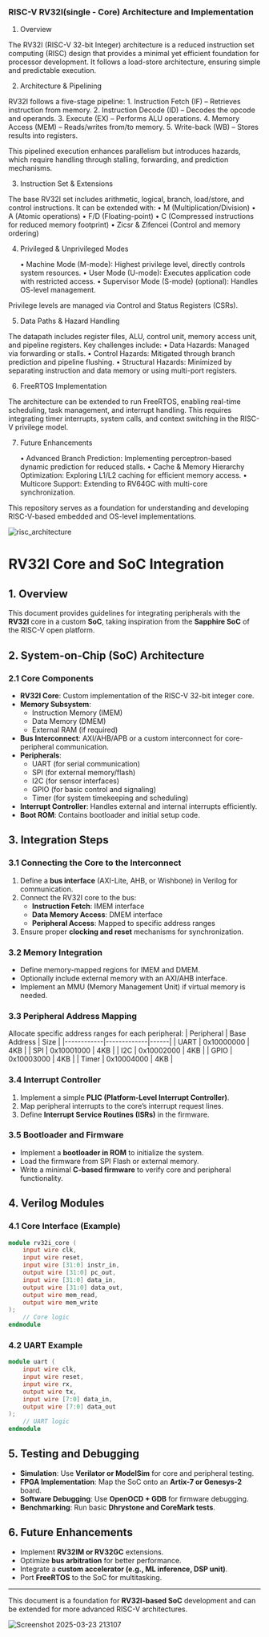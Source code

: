 ### RISC-V RV32I(single - Core) Architecture and Implementation

1. Overview

The RV32I (RISC-V 32-bit Integer) architecture is a reduced instruction set computing (RISC) design that provides a minimal yet efficient foundation for processor development. It follows a load-store architecture, ensuring simple and predictable execution.

2. Architecture & Pipelining

RV32I follows a five-stage pipeline:
	1.	Instruction Fetch (IF) – Retrieves instruction from memory.
	2.	Instruction Decode (ID) – Decodes the opcode and operands.
	3.	Execute (EX) – Performs ALU operations.
	4.	Memory Access (MEM) – Reads/writes from/to memory.
	5.	Write-back (WB) – Stores results into registers.

This pipelined execution enhances parallelism but introduces hazards, which require handling through stalling, forwarding, and prediction mechanisms.

3. Instruction Set & Extensions

The base RV32I set includes arithmetic, logical, branch, load/store, and control instructions. It can be extended with:
	•	M (Multiplication/Division)
	•	A (Atomic operations)
	•	F/D (Floating-point)
	•	C (Compressed instructions for reduced memory footprint)
	•	Zicsr & Zifencei (Control and memory ordering)

4. Privileged & Unprivileged Modes

	•	Machine Mode (M-mode): Highest privilege level, directly controls system resources.
	•	User Mode (U-mode): Executes application code with restricted access.
	•	Supervisor Mode (S-mode) (optional): Handles OS-level management.

Privilege levels are managed via Control and Status Registers (CSRs).

5. Data Paths & Hazard Handling

The datapath includes register files, ALU, control unit, memory access unit, and pipeline registers. Key challenges include:
	•	Data Hazards: Managed via forwarding or stalls.
	•	Control Hazards: Mitigated through branch prediction and pipeline flushing.
	•	Structural Hazards: Minimized by separating instruction and data memory or using multi-port registers.

6. FreeRTOS Implementation

The architecture can be extended to run FreeRTOS, enabling real-time scheduling, task management, and interrupt handling. This requires integrating timer interrupts, system calls, and context switching in the RISC-V privilege model.

7. Future Enhancements

	•	Advanced Branch Prediction: Implementing perceptron-based dynamic prediction for reduced stalls.
	•	Cache & Memory Hierarchy Optimization: Exploring L1/L2 caching for efficient memory access.
	•	Multicore Support: Extending to RV64GC with multi-core synchronization.

This repository serves as a foundation for understanding and developing RISC-V-based embedded and OS-level implementations.


![risc_architecture](https://github.com/user-attachments/assets/f0b33f83-b1b2-42e5-95cd-d2f98ebea5d6)


# RV32I Core and SoC Integration

## 1. Overview
This document provides guidelines for integrating peripherals with the **RV32I** core in a custom **SoC**, taking inspiration from the **Sapphire SoC** of the RISC-V open platform.

## 2. System-on-Chip (SoC) Architecture

### 2.1 Core Components
- **RV32I Core**: Custom implementation of the RISC-V 32-bit integer core.
- **Memory Subsystem**:
  - Instruction Memory (IMEM)
  - Data Memory (DMEM)
  - External RAM (if required)
- **Bus Interconnect**: AXI/AHB/APB or a custom interconnect for core-peripheral communication.
- **Peripherals**:
  - UART (for serial communication)
  - SPI (for external memory/flash)
  - I2C (for sensor interfaces)
  - GPIO (for basic control and signaling)
  - Timer (for system timekeeping and scheduling)
- **Interrupt Controller**: Handles external and internal interrupts efficiently.
- **Boot ROM**: Contains bootloader and initial setup code.

## 3. Integration Steps

### 3.1 Connecting the Core to the Interconnect
1. Define a **bus interface** (AXI-Lite, AHB, or Wishbone) in Verilog for communication.
2. Connect the RV32I core to the bus:
   - **Instruction Fetch**: IMEM interface
   - **Data Memory Access**: DMEM interface
   - **Peripheral Access**: Mapped to specific address ranges
3. Ensure proper **clocking and reset** mechanisms for synchronization.

### 3.2 Memory Integration
- Define memory-mapped regions for IMEM and DMEM.
- Optionally include external memory with an AXI/AHB interface.
- Implement an MMU (Memory Management Unit) if virtual memory is needed.

### 3.3 Peripheral Address Mapping
Allocate specific address ranges for each peripheral:
| Peripheral | Base Address | Size |
|------------|-------------|------|
| UART       | 0x10000000  | 4KB  |
| SPI        | 0x10001000  | 4KB  |
| I2C        | 0x10002000  | 4KB  |
| GPIO       | 0x10003000  | 4KB  |
| Timer      | 0x10004000  | 4KB  |

### 3.4 Interrupt Controller
1. Implement a simple **PLIC (Platform-Level Interrupt Controller)**.
2. Map peripheral interrupts to the core’s interrupt request lines.
3. Define **Interrupt Service Routines (ISRs)** in the firmware.

### 3.5 Bootloader and Firmware
- Implement a **bootloader in ROM** to initialize the system.
- Load the firmware from SPI Flash or external memory.
- Write a minimal **C-based firmware** to verify core and peripheral functionality.

## 4. Verilog Modules
### 4.1 Core Interface (Example)
```verilog
module rv32i_core (
    input wire clk,
    input wire reset,
    input wire [31:0] instr_in,
    output wire [31:0] pc_out,
    input wire [31:0] data_in,
    output wire [31:0] data_out,
    output wire mem_read,
    output wire mem_write
);
    // Core logic
endmodule
```

### 4.2 UART Example
```verilog
module uart (
    input wire clk,
    input wire reset,
    input wire rx,
    output wire tx,
    input wire [7:0] data_in,
    output wire [7:0] data_out
);
    // UART logic
endmodule
```

## 5. Testing and Debugging
- **Simulation**: Use **Verilator or ModelSim** for core and peripheral testing.
- **FPGA Implementation**: Map the SoC onto an **Artix-7 or Genesys-2** board.
- **Software Debugging**: Use **OpenOCD + GDB** for firmware debugging.
- **Benchmarking**: Run basic **Dhrystone and CoreMark tests**.

## 6. Future Enhancements
- Implement **RV32IM or RV32GC** extensions.
- Optimize **bus arbitration** for better performance.
- Integrate a **custom accelerator (e.g., ML inference, DSP unit)**.
- Port **FreeRTOS** to the SoC for multitasking.

---
This document is a foundation for **RV32I-based SoC** development and can be extended for more advanced RISC-V architectures.


![Screenshot 2025-03-23 213107](https://github.com/user-attachments/assets/dcb62823-83fc-4c10-a7c2-81a6a9b2b6a2)



